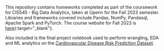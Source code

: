 This repository contains homeworks completed as part of the coursework for CIS545 - Big Data Analytics, taken at Upenn for the Fall 2023 semester. Libraries and frameworks covered include Pandas, NumPy, Pandasql, Apache Spark and PyTorch. The course website for Fall 2023 is [here](https://sites.google.com/seas.upenn.edu/cis545/home){:target="_blank"}.

Also included is the final project notebook used to perform wrangling, EDA and ML analytics on the [Cardiovascular Disease Risk Prediction Dataset](https://www.kaggle.com/datasets/alphiree/cardiovascular-diseases-risk-prediction-dataset).
